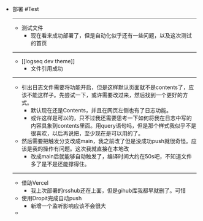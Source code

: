 - 部署 #Test
	- ---
	- 测试文件
		- 现在看来成功部署了，但是自动化似乎还有一些问题，以及这次测试的首页
	- ---
	- [[logseq dev theme]]
		- 文件引用成功
	- ---
	- 引出日志文件需要将功能开启，但是这样默认页面就不是contents了，应该不能这样子。先尝试一下，或许需要改过来，然后找到一个更好的方式。
		- 默认现在还是Contents，并且在网页左侧也有了日志功能。
		- 或许这样是可以的，只不过我还需要思考一下如何将我在日志中写的内容具象到contents里面。用query语句吗，但是那个样式我似乎不是很喜欢，以后再说把，至少现在是可以用的了。
	- 然后需要把触发分支改成main，我之前改了但是没成功push就很奇怪。应该是我的操作有问题。这次我就直接在本地改
		- 改成main后就能够自动触发了，编译时间大约在50s吧，不知道文件多了是不是还能撑得住。
	- ---
	- 借助Vercel
		- 我上次部署的rsshub还在上面，但是gihub库我都早就删了。可惜
	- 使用Dropit完成自动push
		- 新增一个监听影响应该不会很大
	-